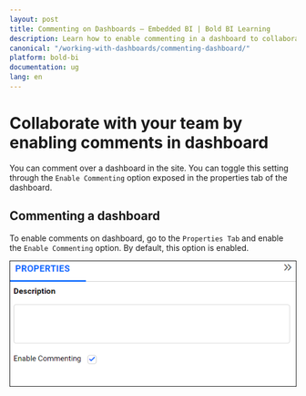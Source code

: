 ```yaml
---
layout: post
title: Commenting on Dashboards – Embedded BI | Bold BI Learning
description: Learn how to enable commenting in a dashboard to collaborate with your team through user mentions in Bold BI Embedded.
canonical: "/working-with-dashboards/commenting-dashboard/"
platform: bold-bi
documentation: ug
lang: en
---
```


# Collaborate with your team by enabling comments in dashboard

You can comment over a dashboard in the site. You can toggle this setting through the `Enable Commenting` option exposed in the properties tab of the dashboard.

## Commenting a dashboard

To enable comments on dashboard, go to the `Properties Tab` and enable the `Enable Commenting` option. By default, this option is enabled.

![Enable Comments for Dashboard](/static/assets/working-with-dashboards/images/commenttinganddashboardwidget_dashboardmenu.PNG)
